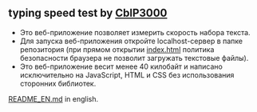 ## typing speed test by [CblP3000](https://github.com/CblP3000)
* Это веб-приложение позволяет измерить скорость набора текста.
* Для запуска веб-приложения откройте localhost-сервер в папке репозитория (при прямом открытии [index.html](index.html) политика безопасности браузера не позволит загружать текстовые файлы).
* Это веб-приложение весит менее 40 килобайт и написано исключительно на JavaScript, HTML и CSS без использования сторонних библиотек.

[README_EN.md](README_EN.md) in english.